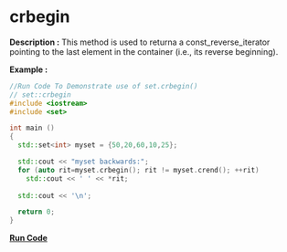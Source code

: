# crbegin

**Description :**
    This method is used to returna a const_reverse_iterator pointing to the last element in the container (i.e., its reverse beginning).

**Example :**
```cpp
//Run Code To Demonstrate use of set.crbegin()
// set::crbegin
#include <iostream>
#include <set>

int main ()
{
  std::set<int> myset = {50,20,60,10,25};

  std::cout << "myset backwards:";
  for (auto rit=myset.crbegin(); rit != myset.crend(); ++rit)
    std::cout << ' ' << *rit;
  
  std::cout << '\n';

  return 0;
}
```

**[Run Code](https://ideone.com/lcbhB0)**
